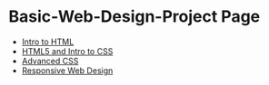 # Basic-Web-Design-Project Page

<ul>
    <li><a href="Intro_to_html/index.html" target="_blank">Intro to HTML</a></li>
    <li><a href="HTML5_intro_to_css/index.html" target="_blank">HTML5 and Intro to CSS</a></li>
    <li><a href="adv_css/index.html" target="_blank">Advanced CSS</a></li>
    <li><a href="responsive/index.html" target="_blank">Responsive Web Design</a></li>
</ul>